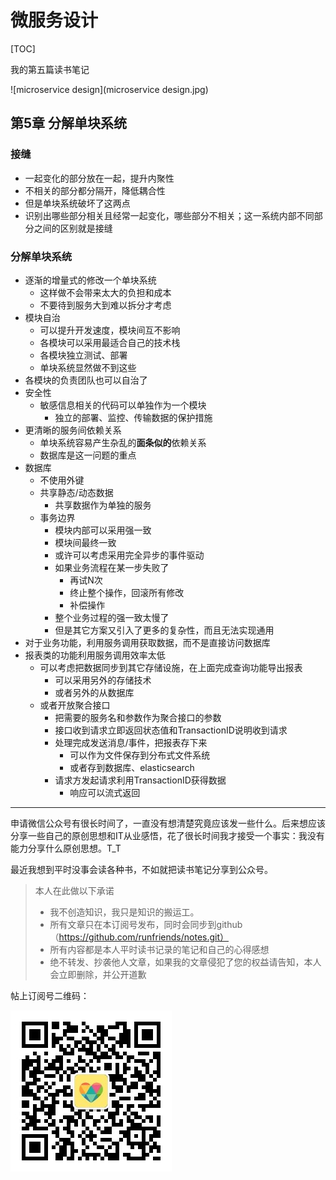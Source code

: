 # 微服务设计

[TOC]

我的第五篇读书笔记

![microservice design](microservice design.jpg)

## 第5章 分解单块系统

### 接缝

- 一起变化的部分放在一起，提升内聚性
- 不相关的部分都分隔开，降低耦合性
- 但是单块系统破坏了这两点
- 识别出哪些部分相关且经常一起变化，哪些部分不相关；这一系统内部不同部分之间的区别就是接缝

### 分解单块系统

- 逐渐的增量式的修改一个单块系统
  - 这样做不会带来太大的负担和成本
  - 不要待到服务大到难以拆分才考虑
- 模块自治
  - 可以提升开发速度，模块间互不影响 
  - 各模块可以采用最适合自己的技术栈
  - 各模块独立测试、部署
  - 单块系统显然做不到这些
- 各模块的负责团队也可以自治了
- 安全性
  - 敏感信息相关的代码可以单独作为一个模块
    - 独立的部署、监控、传输数据的保护措施
- 更清晰的服务间依赖关系
  - 单块系统容易产生杂乱的**面条似的**依赖关系
  - 数据库是这一问题的重点
- 数据库
  - 不使用外键
  - 共享静态/动态数据
    - 共享数据作为单独的服务
  - 事务边界
    - 模块内部可以采用强一致
    - 模块间最终一致
    - 或许可以考虑采用完全异步的事件驱动
    - 如果业务流程在某一步失败了
      - 再试N次
      - 终止整个操作，回滚所有修改
      - 补偿操作
    - 整个业务过程的强一致太慢了
    - 但是其它方案又引入了更多的复杂性，而且无法实现通用
- 对于业务功能，利用服务调用获取数据，而不是直接访问数据库
- 报表类的功能利用服务调用效率太低
  - 可以考虑把数据同步到其它存储设施，在上面完成查询功能导出报表
    - 可以采用另外的存储技术
    - 或者另外的从数据库
  - 或者开放聚合接口
    - 把需要的服务名和参数作为聚合接口的参数
    - 接口收到请求立即返回状态值和TransactionID说明收到请求
    - 处理完成发送消息/事件，把报表存下来
      - 可以作为文件保存到分布式文件系统
      - 或者存到数据库、elasticsearch
    - 请求方发起请求利用TransactionID获得数据
      - 响应可以流式返回



------

申请微信公众号有很长时间了，一直没有想清楚究竟应该发一些什么。后来想应该分享一些自己的原创思想和IT从业感悟，花了很长时间我才接受一个事实：我没有能力分享什么原创思想。T_T

最近我想到平时没事会读各种书，不如就把读书笔记分享到公众号。

> 本人在此做以下承诺
>
> - 我不创造知识，我只是知识的搬运工。
> - 所有文章只在本订阅号发布，同时会同步到github（https://github.com/runfriends/notes.git）
> - 所有内容都是本人平时读书记录的笔记和自己的心得感想
> - 绝不转发、抄袭他人文章，如果我的文章侵犯了您的权益请告知，本人会立即删除，并公开道歉

帖上订阅号二维码：

![qrcode_for_weixin_subscription](https://github.com/runfriends/notes/blob/master/qrcode_for_weixin_subscription.jpg?raw=true)